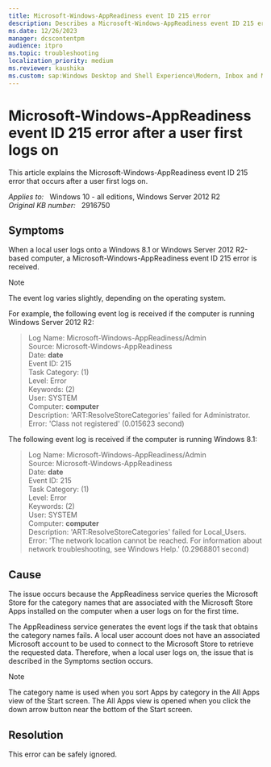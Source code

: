 ```yaml
---
title: Microsoft-Windows-AppReadiness event ID 215 error
description: Describes a Microsoft-Windows-AppReadiness event ID 215 error that occurs in Windows.
ms.date: 12/26/2023
manager: dcscontentpm
audience: itpro
ms.topic: troubleshooting
localization_priority: medium
ms.reviewer: kaushika
ms.custom: sap:Windows Desktop and Shell Experience\Modern, Inbox and Microsoft Store Apps, csstroubleshoot
---
```

# Microsoft-Windows-AppReadiness event ID 215 error after a user first logs on

This article explains the Microsoft-Windows-AppReadiness event ID 215 error that occurs after a user first logs on.

_Applies to:_ &nbsp; Windows 10 - all editions, Windows Server 2012 R2  
_Original KB number:_ &nbsp; 2916750

## Symptoms

When a local user logs onto a Windows 8.1 or Windows Server 2012 R2-based computer, a Microsoft-Windows-AppReadiness event ID 215 error is received.

> [!NOTE]
> The event log varies slightly, depending on the operating system.

For example, the following event log is received if the computer is running Windows Server 2012 R2:

> Log Name: Microsoft-Windows-AppReadiness/Admin  
Source: Microsoft-Windows-AppReadiness  
Date: **date**  
Event ID: 215  
Task Category: (1)  
Level: Error  
Keywords: (2)  
User: SYSTEM  
Computer: **computer**  
Description:
'ART:ResolveStoreCategories' failed for Administrator. Error: 'Class not registered' (0.015623 second)

The following event log is received if the computer is running Windows 8.1:

> Log Name: Microsoft-Windows-AppReadiness/Admin  
Source: Microsoft-Windows-AppReadiness  
Date: **date**  
Event ID: 215  
Task Category: (1)  
Level: Error  
Keywords: (2)  
User: SYSTEM  
Computer: **computer**  
Description:
'ART:ResolveStoreCategories' failed for Local_Users. Error: 'The network location cannot be reached. For information about network troubleshooting, see Windows Help.' (0.2968801 second)

## Cause

The issue occurs because the AppReadiness service queries the Microsoft Store for the category names that are associated with the Microsoft Store Apps installed on the computer when a user logs on for the first time.

The AppReadiness service generates the event logs if the task that obtains the category names fails. A local user account does not have an associated Microsoft account to be used to connect to the Microsoft Store to retrieve the requested data. Therefore, when a local user logs on, the issue that is described in the Symptoms section occurs.

> [!NOTE]
> The category name is used when you sort Apps by category in the All Apps view of the Start screen. The All Apps view is opened when you click the down arrow button near the bottom of the Start screen.

## Resolution

This error can be safely ignored.

